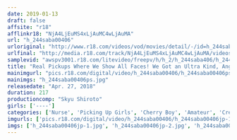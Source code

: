 ```yaml
---
date: 2019-01-13
draft: false
affsite: "r18"
afflinkr18: "NjA4LjEuMS4xLjAuMC4wLjAuMA"
url: "h_244saba00406"
urloriginal: "http://www.r18.com/videos/vod/movies/detail/-/id=h_244saba00406"
urlfinal: "http://media.r18.com/track/NjA4LjEuMS4xLjAuMC4wLjAuMA/videos/vod/movies/detail/-/id=h_244saba00406"
samplevid: "awspv3001.r18.com/litevideo/freepv/h/h_2/h_244saba406/h_244saba406_dmb_w.mp4"
title: "Real Pickups Where We Show All Faces! We Got an Ultra Kind, Angelic Nurse to Help 3 Male Virgins Suffering From Phimosis Masturbate. Her Cute Naked Body Made Those Foreskins Open Right Up! They Plunged Their Fully Erect Penises Into Her White Robes Until Their Balls Were Empty! 2"
mainimgurl: "pics.r18.com/digital/video/h_244saba00406/h_244saba00406ps.jpg"
mainimgs: "h_244saba00406ps.jpg"
releasedate: "Apr. 27, 2018"
duration: 217
productioncomp: "Skyu Shiroto"
girls: ['----']
categories: ['Nurse', 'Picking Up Girls', 'Cherry Boy', 'Amateur', 'Creampie', 'Hi-Def']
imgurls: ['pics.r18.com/digital/video/h_244saba00406/h_244saba00406jp-1.jpg', 'pics.r18.com/digital/video/h_244saba00406/h_244saba00406jp-2.jpg', 'pics.r18.com/digital/video/h_244saba00406/h_244saba00406jp-3.jpg', 'pics.r18.com/digital/video/h_244saba00406/h_244saba00406jp-4.jpg', 'pics.r18.com/digital/video/h_244saba00406/h_244saba00406jp-5.jpg', 'pics.r18.com/digital/video/h_244saba00406/h_244saba00406jp-6.jpg', 'pics.r18.com/digital/video/h_244saba00406/h_244saba00406jp-7.jpg', 'pics.r18.com/digital/video/h_244saba00406/h_244saba00406jp-8.jpg', 'pics.r18.com/digital/video/h_244saba00406/h_244saba00406jp-9.jpg', 'pics.r18.com/digital/video/h_244saba00406/h_244saba00406jp-10.jpg', 'pics.r18.com/digital/video/h_244saba00406/h_244saba00406jp-11.jpg', 'pics.r18.com/digital/video/h_244saba00406/h_244saba00406jp-12.jpg', 'pics.r18.com/digital/video/h_244saba00406/h_244saba00406jp-13.jpg', 'pics.r18.com/digital/video/h_244saba00406/h_244saba00406jp-14.jpg', 'pics.r18.com/digital/video/h_244saba00406/h_244saba00406jp-15.jpg', 'pics.r18.com/digital/video/h_244saba00406/h_244saba00406jp-16.jpg', 'pics.r18.com/digital/video/h_244saba00406/h_244saba00406jp-17.jpg', 'pics.r18.com/digital/video/h_244saba00406/h_244saba00406jp-18.jpg', 'pics.r18.com/digital/video/h_244saba00406/h_244saba00406jp-19.jpg', 'pics.r18.com/digital/video/h_244saba00406/h_244saba00406jp-20.jpg']
imgs: ['h_244saba00406jp-1.jpg', 'h_244saba00406jp-2.jpg', 'h_244saba00406jp-3.jpg', 'h_244saba00406jp-4.jpg', 'h_244saba00406jp-5.jpg', 'h_244saba00406jp-6.jpg', 'h_244saba00406jp-7.jpg', 'h_244saba00406jp-8.jpg', 'h_244saba00406jp-9.jpg', 'h_244saba00406jp-10.jpg', 'h_244saba00406jp-11.jpg', 'h_244saba00406jp-12.jpg', 'h_244saba00406jp-13.jpg', 'h_244saba00406jp-14.jpg', 'h_244saba00406jp-15.jpg', 'h_244saba00406jp-16.jpg', 'h_244saba00406jp-17.jpg', 'h_244saba00406jp-18.jpg', 'h_244saba00406jp-19.jpg', 'h_244saba00406jp-20.jpg']
---
```

